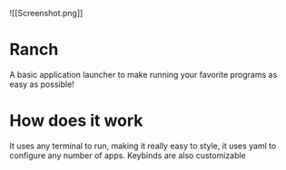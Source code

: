 ![[Screenshot.png]]

# Ranch
A basic application launcher to make running your favorite programs as easy as possible!

# How does it work
It uses any terminal to run, making it really easy to style, it uses yaml to configure
any number of apps. Keybinds are also customizable
